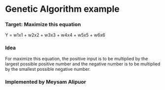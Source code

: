 # Genetic Algorithm example

### Target: Maximize this equation
Y = w1x1 + w2x2 + w3x3 + w4x4 + w5x5 + w6x6

### Idea
For maximize this equation, the positive input is to be multiplied by the largest possible positive number and the negative number is to be multiplied by the smallest possible negative number.


### Implemented by Meysam Alipuor